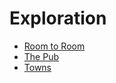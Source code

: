 # Exploration

-   [Room to Room](./exploration/room_to_room.md)
-   [The Pub](./exploration/the_pub.md)
-   [Towns](./exploration/towns.md)

